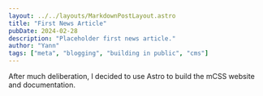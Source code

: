 ```yaml
---
layout: ../../layouts/MarkdownPostLayout.astro
title: "First News Article"
pubDate: 2024-02-28
description: "Placeholder first news article."
author: "Yann"
tags: ["meta", "blogging", "building in public", "cms"]
---
```


After much deliberation, I decided to use Astro to build the mCSS website and documentation.
